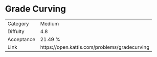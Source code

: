 # Grade Curving

<table>
    <tr>
        <td>Category</td>
        <td>Medium</td>
    </tr>
    <tr>
        <td>Diffulty</td>
        <td>4.8</td>
    </tr>
    <tr>
        <td>Acceptance</td>
        <td>21.49 %</td>
    </tr>
    <tr>
        <td>Link</td>
        <td>https://open.kattis.com/problems/gradecurving</td>
    </tr>
</table>